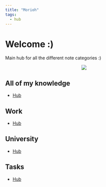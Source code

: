 ```yaml
---
title: "Morioh"
tags:
  - hub
---
```

# Welcome :)

Main hub for all the different note categories :)

<center><img src="https://media2.giphy.com/media/TI9HiyUqRm75jPyKQ5/giphy.gif?cid=ecf05e4799x4brmyrv3lgup74b1onq4s89nps3z3lwxmbls2&rid=giphy.gif&ct=g"></center>

## All of my knowledge 
- [Hub](notes/general/knowledge-hub.md)

## Work
- [Hub](notes/private/work/work-hub.md)

## University
- [Hub](notes/university/university-hub.md)

## Tasks
- [Hub](notes/general/task-hub.md)
